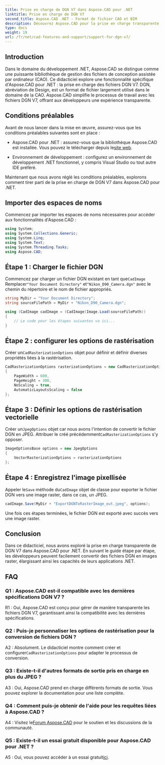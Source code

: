 ```yaml
---
title: Prise en charge de DGN V7 dans Aspose.CAD pour .NET
linktitle: Prise en charge de DGN V7
second_title: Aspose.CAD .NET - Format de fichier CAO et BIM
description: Découvrez Aspose.CAD pour la prise en charge transparente de .NET pour DGN V7. Convertissez facilement des fichiers DGN en images raster grâce à des instructions étape par étape.
type: docs
weight: 19
url: /fr/net/cad-features-and-support/support-for-dgn-v7/
---
```

## Introduction

Dans le domaine du développement .NET, Aspose.CAD se distingue comme une puissante bibliothèque de gestion des fichiers de conception assistée par ordinateur (CAO). Ce didacticiel explore une fonctionnalité spécifique d'Aspose.CAD pour .NET : la prise en charge des fichiers DGN V7. DGN, abréviation de Design, est un format de fichier largement utilisé dans le domaine de la CAO. Aspose.CAD simplifie le processus de travail avec les fichiers DGN V7, offrant aux développeurs une expérience transparente.

## Conditions préalables

Avant de nous lancer dans la mise en œuvre, assurez-vous que les conditions préalables suivantes sont en place :

-  Aspose.CAD pour .NET : assurez-vous que la bibliothèque Aspose.CAD est installée. Vous pouvez le télécharger depuis le[site web](https://releases.aspose.com/cad/net/).

- Environnement de développement : configurez un environnement de développement .NET fonctionnel, y compris Visual Studio ou tout autre IDE préféré.

Maintenant que nous avons réglé les conditions préalables, explorons comment tirer parti de la prise en charge de DGN V7 dans Aspose.CAD pour .NET.

## Importer des espaces de noms

Commencez par importer les espaces de noms nécessaires pour accéder aux fonctionnalités d'Aspose.CAD :

```csharp
using System;
using System.Collections.Generic;
using System.Linq;
using System.Text;
using System.Threading.Tasks;
using Aspose.CAD;
```

## Étape 1 : Charger le fichier DGN

 Commencez par charger un fichier DGN existant en tant que`CadImage` Remplacer`"Your Document Directory"` et`"Nikon_D90_Camera.dgn"` avec le chemin du répertoire et le nom de fichier appropriés.

```csharp
string MyDir = "Your Document Directory";
string sourceFilePath = MyDir + "Nikon_D90_Camera.dgn";

using (CadImage cadImage = (CadImage)Image.Load(sourceFilePath))
{
    // Le code pour les étapes suivantes va ici...
}
```

## Étape 2 : configurer les options de rastérisation

 Créer un`CadRasterizationOptions` objet pour définir et définir diverses propriétés liées à la rastérisation.

```csharp
CadRasterizationOptions rasterizationOptions = new CadRasterizationOptions
{
    PageWidth = 600,
    PageHeight = 300,
    NoScaling = true,
    AutomaticLayoutsScaling = false
};
```

## Étape 3 : Définir les options de rastérisation vectorielle

 Créer un`JpegOptions` objet car nous avons l'intention de convertir le fichier DGN en JPEG. Attribuer le créé précédemment`CadRasterizationOptions` s'y opposer.

```csharp
ImageOptionsBase options = new JpegOptions
{
    VectorRasterizationOptions = rasterizationOptions
};
```

## Étape 4 : Enregistrez l'image pixellisée

 Appeler le`Save` méthode du`CadImage` objet de classe pour exporter le fichier DGN vers une image raster, dans ce cas, un JPEG.

```csharp
cadImage.Save(MyDir + "ExportDGNToRasterImage_out.jpeg", options);
```

Une fois ces étapes terminées, le fichier DGN est exporté avec succès vers une image raster.

## Conclusion

Dans ce didacticiel, nous avons exploré la prise en charge transparente de DGN V7 dans Aspose.CAD pour .NET. En suivant le guide étape par étape, les développeurs peuvent facilement convertir des fichiers DGN en images raster, élargissant ainsi les capacités de leurs applications .NET.

## FAQ

### Q1 : Aspose.CAD est-il compatible avec les dernières spécifications DGN V7 ?

R1 : Oui, Aspose.CAD est conçu pour gérer de manière transparente les fichiers DGN V7, garantissant ainsi la compatibilité avec les dernières spécifications.

### Q2 : Puis-je personnaliser les options de rastérisation pour la conversion de fichiers DGN ?

 A2 : Absolument. Le didacticiel montre comment créer et configurer`CadRasterizationOptions` pour adapter le processus de conversion.

### Q3 : Existe-t-il d'autres formats de sortie pris en charge en plus du JPEG ?

A3 : Oui, Aspose.CAD prend en charge différents formats de sortie. Vous pouvez explorer la documentation pour une liste complète.

### Q4 : Comment puis-je obtenir de l'aide pour les requêtes liées à Aspose.CAD ?

 A4 : Visitez le[Forum Aspose.CAD](https://forum.aspose.com/c/cad/19) pour le soutien et les discussions de la communauté.

### Q5 : Existe-t-il un essai gratuit disponible pour Aspose.CAD pour .NET ?

 A5 : Oui, vous pouvez accéder à un essai gratuit[ici](https://releases.aspose.com/).